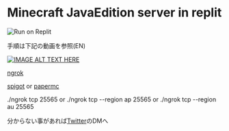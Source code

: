 # Minecraft JavaEdition server in replit
![Run on Replit](https://replit.com/badge/github/Baketukun1210/Minecraft-server-replit)

手順は下記の動画を参照(EN)

[![IMAGE ALT TEXT HERE](https://img.youtube.com/vi/Vrpacx7HXwk/0.jpg)](https://www.youtube.com/watch?v=Vrpacx7HXwk)

[ngrok](https://ngrok.com)      

[spigot](https://getbukkit.org/download/spigot) or [papermc](https://papermc.io/downloads)

./ngrok tcp 25565 or ./ngrok tcp --region ap 25565 or ./ngrok tcp --region au 25565

分からない事があれば[Twitter](https://twitter.com/Baketu_A_b)のDMへ 
